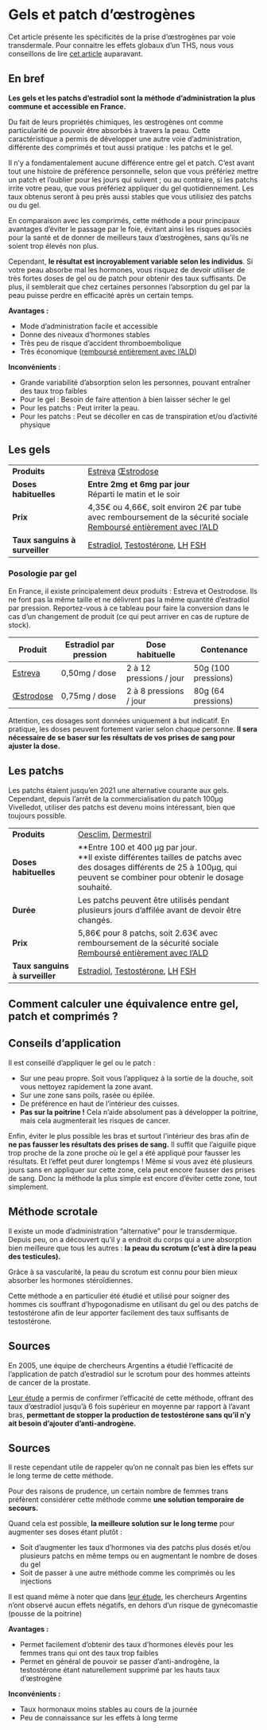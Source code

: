 # Gels et patch d’œstrogènes

Cet article présente les spécificités de la prise d’œstrogènes par voie transdermale. Pour connaitre les effets globaux d’un THS, nous vous conseillons de lire [cet article](https://wikitrans.co/ths-fem/effets/) auparavant.

## **En bref**

**Les gels et les patchs d’estradiol sont la méthode d’administration la plus commune et accessible en France.**

Du fait de leurs propriétés chimiques, les œstrogènes ont comme particularité de pouvoir être absorbés à travers la peau. Cette caractéristique a permis de développer une autre voie d’administration, différente des comprimés et tout aussi pratique : les patchs et le gel.

Il n’y a fondamentalement aucune différence entre gel et patch. C’est avant tout une histoire de préférence personnelle, selon que vous préfériez mettre un patch et l’oublier pour les jours qui suivent ; ou au contraire, si les patchs irrite votre peau, que vous préfériez appliquer du gel quotidiennement. Les taux obtenus seront à peu près aussi stables que vous utilisiez des patchs ou du gel.

En comparaison avec les comprimés, cette méthode a pour principaux avantages d’éviter le passage par le foie, évitant ainsi les risques associés pour la santé et de donner de meilleurs taux d’œstrogènes, sans qu’ils ne soient trop élevés non plus.

Cependant, **le résultat est incroyablement variable selon les individus**. Si votre peau absorbe mal les hormones, vous risquez de devoir utiliser de très fortes doses de gel ou de patch pour obtenir des taux suffisants. De plus, il semblerait que chez certaines personnes l’absorption du gel par la peau puisse perdre en efficacité après un certain temps.

**Avantages :**

- Mode d’administration facile et accessible
- Donne des niveaux d’hormones stables
- Très peu de risque d’accident thromboembolique
- Très économique ([remboursé entièrement avec l’ALD](https://wikitrans.co/2019/06/11/lald-combien-coute-une-transition-medicale/))

**Inconvénients** :

- Grande variabilité d’absorption selon les personnes, pouvant entraîner des taux trop faibles
- Pour le gel : Besoin de faire attention à bien laisser sécher le gel
- Pour les patchs : Peut irriter la peau.
- Pour les patchs : Peut se décoller en cas de transpiration et/ou d’activité physique

## Les gels

|   |   |
|---|---|
|**Produits**|[Estreva](https://www.vidal.fr/Medicament/estreva-6333.htm) [Œstrodose](https://www.vidal.fr/Medicament/oestrodose-12144.htm)|
|**Doses habituelles**|**Entre 2mg et 6mg par jour**  <br>Réparti le matin et le soir|
|**Prix**|4,35€ ou 4,66€, soit environ 2€ par tube avec remboursement de la sécurité sociale  <br>[Remboursé entièrement avec l’ALD](https://wikitrans.co/2019/06/11/lald-combien-coute-une-transition-medicale/)|
|**Taux sanguins à surveiller**|[Estradiol](https://fr.wikipedia.org/wiki/Estradiol), [Testostérone](https://fr.wikipedia.org/wiki/Testost%C3%A9rone), [LH](https://fr.wikipedia.org/wiki/Hormone_lut%C3%A9inisante) [FSH](https://fr.wikipedia.org/wiki/Hormone_folliculo-stimulante)|

### **Posologie par gel**

En France, il existe principalement deux produits : Estreva et Oestrodose. Ils ne font pas la même taille et ne délivrent pas la même quantité d’estradiol par pression. Reportez-vous à ce tableau pour faire la conversion dans le cas d’un changement de produit (ce qui peut arriver en cas de rupture de stock).

|Produit|Estradiol par pression|Dose habituelle|Contenance|
|---|---|---|---|
|[Estreva](https://www.vidal.fr/Medicament/estreva-6333.htm)|0,50mg / dose|2 à 12 pressions / jour|50g (100 pressions)|
|[Œstrodose](https://www.vidal.fr/Medicament/oestrodose-12144.htm)|0,75mg / dose|2 à 8 pressions / jour|80g (64 pressions)|

Attention, ces dosages sont données uniquement à but indicatif. En pratique, les doses peuvent fortement varier selon chaque personne. **Il sera nécessaire de se baser sur les résultats de vos prises de sang pour ajuster la dose.**

## **Les patchs**

Les patchs étaient jusqu’en 2021 une alternative courante aux gels. Cependant, depuis l’arrêt de la commercialisation du patch 100μg Vivelledot, utiliser des patchs est devenu moins intéressant, bien que toujours possible.

|   |   |
|---|---|
|**Produits**|[Oesclim](https://www.vidal.fr/Medicament/oesclim-12137.htm), [Dermestril](https://www.vidal.fr/medicaments/gammes/dermestril-12038.html)|
|**Doses habituelles**|**Entre 100 et 400 μg par jour.  <br>**Il existe différentes tailles de patchs avec des dosages différents de 25 à 100μg, qui peuvent se combiner pour obtenir le dosage souhaité.|
|**Durée**|Les patchs peuvent être utilisés pendant plusieurs jours d’affilée avant de devoir être changés.|
|**Prix**|5,86€ pour 8 patchs, soit 2.63€ avec remboursement de la sécurité sociale  <br>[Remboursé entièrement avec l’ALD](https://wikitrans.co/2019/06/11/lald-combien-coute-une-transition-medicale/)|
|**Taux sanguins à surveiller**|[Estradiol](https://fr.wikipedia.org/wiki/Estradiol), [Testostérone](https://fr.wikipedia.org/wiki/Testost%C3%A9rone), [LH](https://fr.wikipedia.org/wiki/Hormone_lut%C3%A9inisante) [FSH](https://fr.wikipedia.org/wiki/Hormone_folliculo-stimulante)|

## Comment calculer une équivalence entre gel, patch et comprimés ?

## **Conseils d’application**

Il est conseillé d’appliquer le gel ou le patch :

- Sur une peau propre. Soit vous l’appliquez à la sortie de la douche, soit vous nettoyez rapidement la zone avant.
- Sur une zone sans poils, rasée ou épilée.
- De préférence en haut de l’intérieur des cuisses.
- **Pas sur la poitrine !** Cela n’aide absolument pas à développer la poitrine, mais cela augmenterait les risques de cancer.

Enfin, éviter le plus possible les bras et surtout l’intérieur des bras afin de **ne pas fausser les résultats des prises de sang.** Il suffit que l’aiguille pique trop proche de la zone proche où le gel a été appliqué pour fausser les résultats. Et l’effet peut durer longtemps ! Même si vous avez été plusieurs jours sans en appliquer sur cette zone, cela peut encore fausser des prises de sang. Donc la méthode la plus simple est encore d’éviter cette zone, tout simplement.

## **Méthode scrotale**

Il existe un mode d’administration “alternative” pour le transdermique. Depuis peu, on a découvert qu’il y a endroit du corps qui a une absorption bien meilleure que tous les autres : **la peau du scrotum (c’est à dire la peau des testicules).**

Grâce à sa vascularité, la peau du scrotum est connu pour bien mieux absorber les hormones stéroïdiennes.

Cette méthode a en particulier été étudié et utilisé pour soigner des hommes cis souffrant d’hypogonadisme en utilisant du gel ou des patchs de testostérone afin de leur apporter facilement des taux suffisants de testostérone.

## Sources

En 2005, une équipe de chercheurs Argentins a étudié l’efficacité de l’application de patch d’estradiol sur le scrotum pour des hommes atteints de cancer de la prostate.

[Leur étude](https://www.sau-net.org/publicaciones/abstracts_70_4.html) a permis de confirmer l’efficacité de cette méthode, offrant des taux d’œstradiol jusqu’à 6 fois supérieur en moyenne par rapport à l’avant bras, **permettant de stopper la production de testostérone sans qu’il n’y ait besoin d’ajouter d’anti-androgène.**

## Sources

Il reste cependant utile de rappeler qu’on ne connaît pas bien les effets sur le long terme de cette méthode.

Pour des raisons de prudence, un certain nombre de femmes trans préfèrent considérer cette méthode comme **une solution temporaire de secours.**

Quand cela est possible, **la meilleure solution sur le long terme** pour augmenter ses doses étant plutôt :

- Soit d’augmenter les taux d’hormones via des patchs plus dosés et/ou plusieurs patchs en même temps ou en augmentant le nombre de doses du gel
- Soit de passer à une autre méthode comme les comprimés ou les injections

Il est quand même à noter que dans [leur étude](https://www.sau-net.org/publicaciones/abstracts_70_4.html), les chercheurs Argentins n’ont observé aucun effets négatifs, en dehors d’un risque de gynécomastie (pousse de la poitrine)

**Avantages :**

- Permet facilement d’obtenir des taux d’hormones élevés pour les femmes trans qui ont des taux trop faibles
- Permet en général de pouvoir se passer d’anti-androgène, la testostérone étant naturellement supprimé par les hauts taux d’œstrogène

**Inconvénients :**

- Taux hormonaux moins stables au cours de la journée
- Peu de connaissance sur les effets à long terme